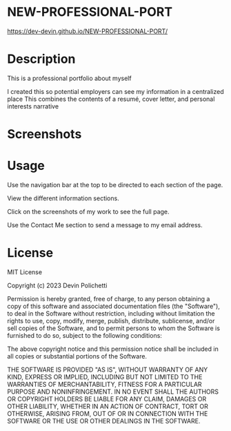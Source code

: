 # NEW-PROFESSIONAL-PORT

https://dev-devin.github.io/NEW-PROFESSIONAL-PORT/

# Description

This is a professional portfolio about myself

I created this so potential employers can see my information in a centralized place
This combines the contents of a resumé, cover letter, and personal interests narrative

# Screenshots

# Usage

Use the navigation bar at the top to be directed to each section of the page.

View the different information sections.

Click on the screenshots of my work to see the full page.

Use the Contact Me section to send a message to my email address.

# License

MIT License

Copyright (c) 2023 Devin Polichetti

Permission is hereby granted, free of charge, to any person obtaining a copy of this software and associated documentation files (the "Software"), to deal in the Software without restriction, including without limitation the rights to use, copy, modify, merge, publish, distribute, sublicense, and/or sell copies of the Software, and to permit persons to whom the Software is furnished to do so, subject to the following conditions:

The above copyright notice and this permission notice shall be included in all copies or substantial portions of the Software.

THE SOFTWARE IS PROVIDED "AS IS", WITHOUT WARRANTY OF ANY KIND, EXPRESS OR IMPLIED, INCLUDING BUT NOT LIMITED TO THE WARRANTIES OF MERCHANTABILITY, FITNESS FOR A PARTICULAR PURPOSE AND NONINFRINGEMENT. IN NO EVENT SHALL THE AUTHORS OR COPYRIGHT HOLDERS BE LIABLE FOR ANY CLAIM, DAMAGES OR OTHER LIABILITY, WHETHER IN AN ACTION OF CONTRACT, TORT OR OTHERWISE, ARISING FROM, OUT OF OR IN CONNECTION WITH THE SOFTWARE OR THE USE OR OTHER DEALINGS IN THE SOFTWARE.
